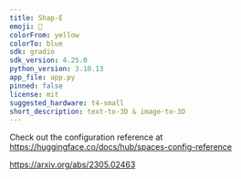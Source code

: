 ```yaml
---
title: Shap-E
emoji: 🧢
colorFrom: yellow
colorTo: blue
sdk: gradio
sdk_version: 4.25.0
python_version: 3.10.13
app_file: app.py
pinned: false
license: mit
suggested_hardware: t4-small
short_description: text-to-3D & image-to-3D
---
```


Check out the configuration reference at https://huggingface.co/docs/hub/spaces-config-reference

https://arxiv.org/abs/2305.02463

